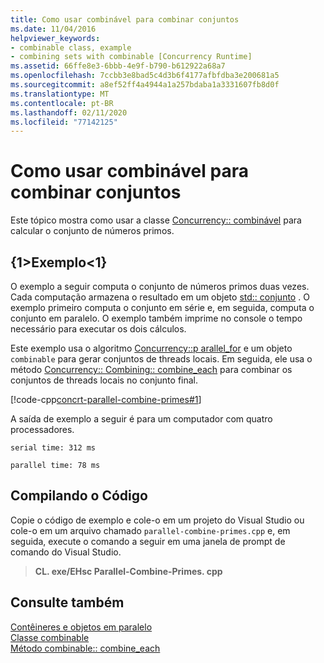 ```yaml
---
title: Como usar combinável para combinar conjuntos
ms.date: 11/04/2016
helpviewer_keywords:
- combinable class, example
- combining sets with combinable [Concurrency Runtime]
ms.assetid: 66ffe8e3-6bbb-4e9f-b790-b612922a68a7
ms.openlocfilehash: 7ccbb3e8bad5c4d3b6f4177afbfdba3e200681a5
ms.sourcegitcommit: a8ef52ff4a4944a1a257bdaba1a3331607fb8d0f
ms.translationtype: MT
ms.contentlocale: pt-BR
ms.lasthandoff: 02/11/2020
ms.locfileid: "77142125"
---
```

# <a name="how-to-use-combinable-to-combine-sets"></a>Como usar combinável para combinar conjuntos

Este tópico mostra como usar a classe [Concurrency:: combinável](../../parallel/concrt/reference/combinable-class.md) para calcular o conjunto de números primos.

## <a name="example"></a>{1&gt;Exemplo&lt;1}

O exemplo a seguir computa o conjunto de números primos duas vezes. Cada computação armazena o resultado em um objeto [std:: conjunto](../../standard-library/bitset-class.md) . O exemplo primeiro computa o conjunto em série e, em seguida, computa o conjunto em paralelo. O exemplo também imprime no console o tempo necessário para executar os dois cálculos.

Este exemplo usa o algoritmo [Concurrency::p arallel_for](reference/concurrency-namespace-functions.md#parallel_for) e um objeto `combinable` para gerar conjuntos de threads locais. Em seguida, ele usa o método [Concurrency:: Combining:: combine_each](reference/combinable-class.md#combine_each) para combinar os conjuntos de threads locais no conjunto final.

[!code-cpp[concrt-parallel-combine-primes#1](../../parallel/concrt/codesnippet/cpp/how-to-use-combinable-to-combine-sets_1.cpp)]

A saída de exemplo a seguir é para um computador com quatro processadores.

```Output
serial time: 312 ms

parallel time: 78 ms
```

## <a name="compiling-the-code"></a>Compilando o Código

Copie o código de exemplo e cole-o em um projeto do Visual Studio ou cole-o em um arquivo chamado `parallel-combine-primes.cpp` e, em seguida, execute o comando a seguir em uma janela de prompt de comando do Visual Studio.

> **CL. exe/EHsc Parallel-Combine-Primes. cpp**

## <a name="see-also"></a>Consulte também

[Contêineres e objetos em paralelo](../../parallel/concrt/parallel-containers-and-objects.md)<br/>
[Classe combinable](../../parallel/concrt/reference/combinable-class.md)<br/>
[Método combinable:: combine_each](reference/combinable-class.md#combine_each)
